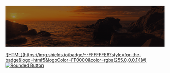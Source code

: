 ![Animação de Digitação](media/Cabeçalho.gif)

[![HTML](https://img.shields.io/badge/--FFFFFFE6?style=for-the-badge&logo=html5&logoColor=FF0000&color=rgba(255,0,0,0.1)](#) ![Rounded Button](https://raw.githubusercontent.com/user/image.png)](https://example.com)



























